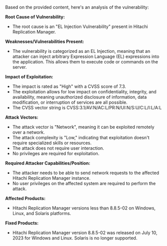 Based on the provided content, here's an analysis of the vulnerability:

**Root Cause of Vulnerability:**
- The root cause is an "EL Injection Vulnerability" present in Hitachi Replication Manager.

**Weaknesses/Vulnerabilities Present:**
- The vulnerability is categorized as an EL Injection, meaning that an attacker can inject arbitrary Expression Language (EL) expressions into the application. This allows them to execute code or commands on the server.

**Impact of Exploitation:**
- The impact is rated as "High" with a CVSS score of 7.3.
- The exploitation allows for low impact on confidentiality, integrity, and availability, meaning unauthorized disclosure of information, data modification, or interruption of services are all possible.
-  The CVSS vector string is CVSS:3.1/AV:N/AC:L/PR:N/UI:N/S:U/C:L/I:L/A:L

**Attack Vectors:**
- The attack vector is "Network", meaning it can be exploited remotely over a network.
- The attack complexity is "Low," indicating that exploitation doesn't require specialized skills or resources.
- The attack does not require user interaction.
- No privileges are required for exploitation.

**Required Attacker Capabilities/Position:**
- The attacker needs to be able to send network requests to the affected Hitachi Replication Manager instance.
- No user privileges on the affected system are required to perform the attack.

**Affected Products:**
- Hitachi Replication Manager versions less than 8.8.5-02 on Windows, Linux, and Solaris platforms.

**Fixed Products:**
- Hitachi Replication Manager version 8.8.5-02 was released on July 10, 2023 for Windows and Linux. Solaris is no longer supported.